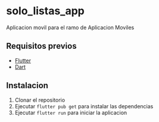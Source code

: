 # solo_listas_app

Aplicacion movil para el ramo de Aplicacion Moviles

## Requisitos previos

- [Flutter](https://flutter.dev/)
- [Dart](https://dart.dev/)

## Instalacion

1. Clonar el repositorio
2. Ejecutar `flutter pub get` para instalar las dependencias
3. Ejecutar `flutter run` para iniciar la aplicacion

